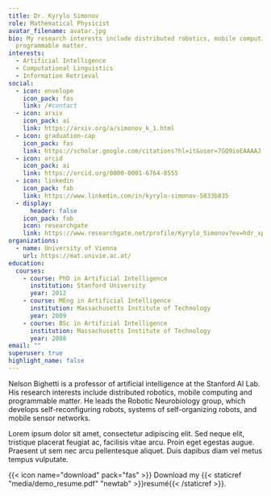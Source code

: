 ```yaml
---
title: Dr. Kyrylo Simonov
role: Mathematical Physicist
avatar_filename: avatar.jpg
bio: My research interests include distributed robotics, mobile computing and
  programmable matter.
interests:
  - Artificial Intelligence
  - Computational Linguistics
  - Information Retrieval
social:
  - icon: envelope
    icon_pack: fas
    link: /#contact
  - icon: arxiv
    icon_pack: ai
    link: https://arxiv.org/a/simonov_k_1.html
  - icon: graduation-cap
    icon_pack: fas
    link: https://scholar.google.com/citations?hl=it&user=7GQ9ioEAAAAJ
  - icon: orcid
    icon_pack: ai
    link: https://orcid.org/0000-0001-6764-8555
  - icon: linkedin
    icon_pack: fab
    link: https://www.linkedin.com/in/kyrylo-simonov-5833b835
  - display:
      header: false
    icon_pack: fab
    icon: researchgate
    link: https://www.researchgate.net/profile/Kyrylo_Simonov?ev=hdr_xprf
organizations:
  - name: University of Vienna
    url: https://mat.univie.ac.at/
education:
  courses:
    - course: PhD in Artificial Intelligence
      institution: Stanford University
      year: 2012
    - course: MEng in Artificial Intelligence
      institution: Massachusetts Institute of Technology
      year: 2009
    - course: BSc in Artificial Intelligence
      institution: Massachusetts Institute of Technology
      year: 2008
email: ""
superuser: true
highlight_name: false
---
```


Nelson Bighetti is a professor of artificial intelligence at the Stanford AI Lab. His research interests include distributed robotics, mobile computing and programmable matter. He leads the Robotic Neurobiology group, which develops self-reconfiguring robots, systems of self-organizing robots, and mobile sensor networks.

Lorem ipsum dolor sit amet, consectetur adipiscing elit. Sed neque elit, tristique placerat feugiat ac, facilisis vitae arcu. Proin eget egestas augue. Praesent ut sem nec arcu pellentesque aliquet. Duis dapibus diam vel metus tempus vulputate.

{{< icon name="download" pack="fas" >}} Download my {{< staticref "media/demo_resume.pdf" "newtab" >}}resumé{{< /staticref >}}.
